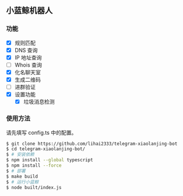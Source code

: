 ## 小蓝鲸机器人

### 功能

- [x] 规则匹配
- [x] DNS 查询
- [x] IP 地址查询
- [ ] Whois 查询
- [x] 化名聊天室
- [x] 生成二维码
- [ ] 进群验证
- [x] 设置功能
  - [x] 垃圾消息检测

### 使用方法

请先填写 config.ts 中的配置。

```bash
$ git clone https://github.com/lihai2333/telegram-xiaolanjing-bot
$ cd telegram-xiaolanjing-bot/
$ # 安装依赖
$ npm install --global typescript
$ npm install --force
$ # 部署
$ make build
$ # 运行小蓝鲸
$ node built/index.js
```

